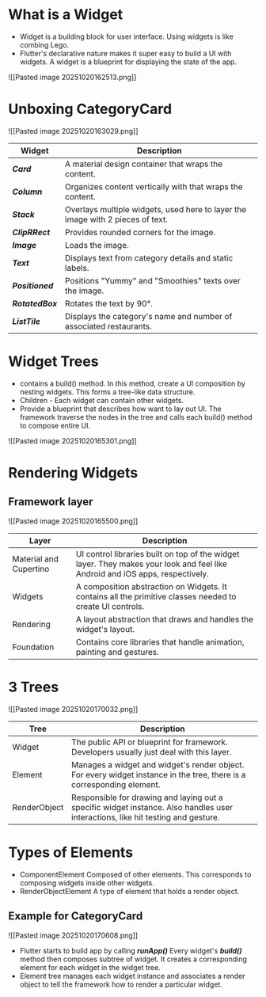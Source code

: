 # What is a Widget
- Widget is a building block for user interface. Using widgets is like combing Lego. 
- Flutter's declarative nature makes it super easy to build a UI with widgets. A widget is a blueprint for displaying the state of the app.

![[Pasted image 20251020162513.png]]

# Unboxing CategoryCard
![[Pasted image 20251020163029.png]]

| Widget           | Description                                                                    |
| ---------------- | ------------------------------------------------------------------------------ |
| ***Card***       | A material design container that wraps the content.                            |
| ***Column***     | Organizes content vertically with that wraps the content.                      |
| ***Stack***      | Overlays multiple widgets, used here to layer the image with 2 pieces of text. |
| ***ClipRRect***  | Provides rounded corners for the image.                                        |
| ***Image***      | Loads the image.                                                               |
| ***Text***       | Displays text from category details and static labels.                         |
| ***Positioned*** | Positions "Yummy" and "Smoothies" texts over the image.                        |
| ***RotatedBox*** | Rotates the text by 90°.                                                       |
| ***ListTile***   | Displays the category's name and number of associated restaurants.             |
# Widget Trees
- contains a build() method. In this method, create a UI composition by nesting widgets. This forms a tree-like data structure.
- Children - Each widget can contain other widgets.
- Provide a blueprint that describes how want to lay out UI. The framework traverse the nodes in the tree and calls each build() method to compose entire UI.

![[Pasted image 20251020165301.png]]
# Rendering Widgets
## Framework layer
![[Pasted image 20251020165500.png]]

| Layer                  | Description                                                                                                                   |
| ---------------------- | ----------------------------------------------------------------------------------------------------------------------------- |
| Material and Cupertino | UI control libraries built on top of the widget layer. They makes your look and feel like Android and iOS apps, respectively. |
| Widgets                | A composition abstraction on Widgets. It contains all the primitive classes needed to create UI controls.                     |
| Rendering              | A layout abstraction that draws and handles the widget's layout.                                                              |
| Foundation             | Contains core libraries that handle animation, painting and gestures.                                                         |
# 3 Trees
![[Pasted image 20251020170032.png]]

| Tree         | Description                                                                                                                      |
| ------------ | -------------------------------------------------------------------------------------------------------------------------------- |
| Widget       | The public API or blueprint for framework. Developers usually just deal with this layer.                                         |
| Element      | Manages a widget and widget's render object. For every widget instance in the tree, there is a corresponding element.            |
| RenderObject | Responsible for drawing and laying out a specific widget instance. Also handles user interactions, like hit testing and gesture. |
# Types of Elements
- ComponentElement
  Composed of other elements. This corresponds to composing widgets inside other widgets.
- RenderObjectElement
  A type of element that holds a render object.
## Example for CategoryCard
![[Pasted image 20251020170608.png]]
- Flutter starts to build app by calling ***runApp()*** Every widget's ***build()*** method then composes subtree of widget. It creates a corresponding element for each widget in the widget tree.
- Element tree manages each widget instance and associates a render object to tell the framework how to render a particular widget.
